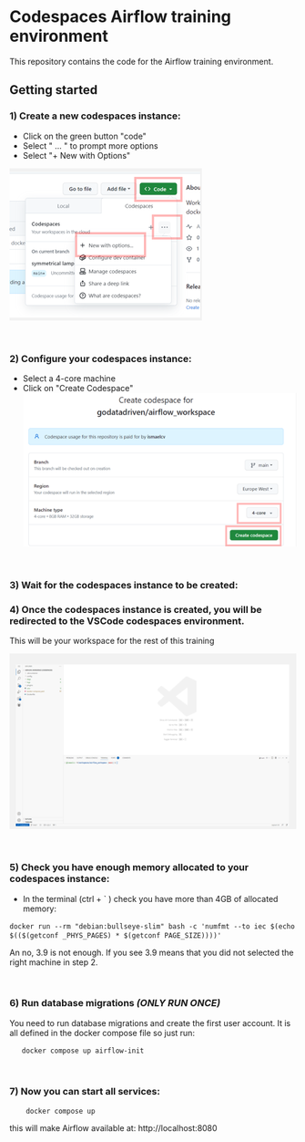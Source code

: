 # Codespaces Airflow training environment

This repository contains the code for the Airflow training environment.

## Getting started

### 1) Create a new codespaces instance:
* Click on the green button "code" 
* Select " ... " to prompt more options
* Select "+ New with Options"

![image](images/codespaces1.png)

<br>

### 2) Configure your codespaces instance:
* Select a 4-core machine
* Click on "Create Codespace"
![image](images/codespaces2.png)

<br>

### 3) Wait for the codespaces instance to be created:

### 4) Once the codespaces instance is created, you will be redirected to the VSCode codespaces environment. 
This will be your workspace for the rest of this training

![image](images/codespaces3.png)

<br>




### 5) Check you have enough memory allocated to your codespaces instance:

* In the terminal (ctrl + ` ) check you have more than 4GB of allocated memory:

```
docker run --rm "debian:bullseye-slim" bash -c 'numfmt --to iec $(echo $(($(getconf _PHYS_PAGES) * $(getconf PAGE_SIZE))))'
```

An no, 3.9 is not enough. If you see 3.9 means that you did not selected the right machine in step 2.

<br>

### 6) Run database migrations *(ONLY RUN ONCE)*


 You need to run database migrations and create the first user account. It is all defined in the docker compose file so just run:
 ```
    docker compose up airflow-init
```
<br>

### 7) Now you can start all services:
```
    docker compose up
```

this will make Airflow available at: 
http://localhost:8080
